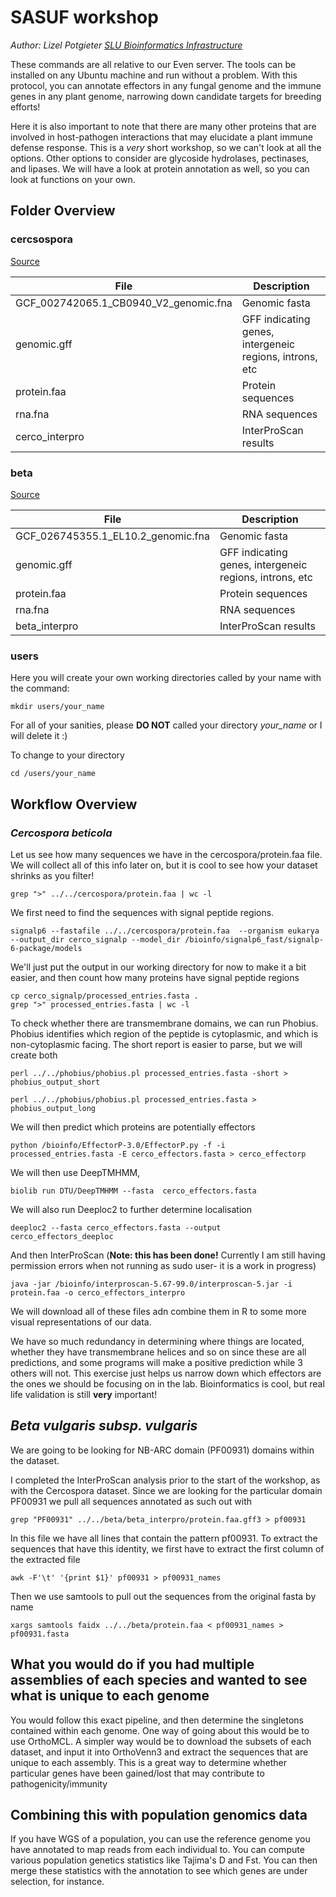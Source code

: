 # SASUF workshop
*Author: Lizel Potgieter*
*[SLU Bioinformatics Infrastructure](slubi.se)*

These commands are all relative to our Even server. The tools can be installed on any Ubuntu machine and run without a problem. With this protocol, you can annotate effectors in any fungal genome and the immune genes in any plant genome, narrowing down candidate targets for breeding efforts!

Here it is also important to note that there are many other proteins that are involved in host-pathogen interactions that may elucidate a plant immune defense response. This is a *very* short workshop, so we can't look at all the options. Other options to consider are glycoside hydrolases, pectinases, and lipases. We will have a look at protein annotation as well, so you can look at functions on your own.

## Folder Overview
### cercsospora
[Source](https://www.ncbi.nlm.nih.gov/datasets/genome/GCF_002742065.1/)

|  File |  Description |
|---|---|
|  GCF_002742065.1_CB0940_V2_genomic.fna |  Genomic fasta |  
| genomic.gff  | GFF indicating genes, intergeneic regions, introns, etc   | 
| protein.faa   |  Protein sequences |  
| rna.fna  |  RNA sequences |
| cerco_interpro  |  InterProScan results |    

### beta
[Source](https://www.ncbi.nlm.nih.gov/datasets/genome/GCF_026745355.1/)

|  File |  Description |
|---|---|
|  GCF_026745355.1_EL10.2_genomic.fna |  Genomic fasta |  
| genomic.gff  | GFF indicating genes, intergeneic regions, introns, etc   | 
| protein.faa   |  Protein sequences |  
| rna.fna  |  RNA sequences | 
| beta_interpro  |  InterProScan results | 

### users
Here you will create your own working directories called by your name with the command:
~~~~
mkdir users/your_name
~~~~
For all of your sanities, please **DO NOT** called your directory *your_name* or I will delete it :)

To change to your directory
~~~~
cd /users/your_name
~~~~

## Workflow Overview
### *Cercospora beticola*
Let us see how many sequences we have in the cercospora/protein.faa file. We will collect all of this info later on, but it is cool to see how your dataset shrinks as you filter!
~~~~
grep ">" ../../cercospora/protein.faa | wc -l
~~~~

We first need to find the sequences with signal peptide regions.

~~~~
signalp6 --fastafile ../../cercospora/protein.faa  --organism eukarya --output_dir cerco_signalp --model_dir /bioinfo/signalp6_fast/signalp-6-package/models
~~~~

We'll just put the output in our working directory for now to make it a bit easier, and then count how many proteins have signal peptide regions
~~~~
cp cerco_signalp/processed_entries.fasta .
grep ">" processed_entries.fasta | wc -l
~~~~

To check whether there are transmembrane domains, we can run Phobius. Phobius identifies which region of the peptide is cytoplasmic, and which is non-cytoplasmic facing. The short report is easier to parse, but we will create both
~~~~
perl ../../phobius/phobius.pl processed_entries.fasta -short > phobius_output_short
~~~~

~~~~
perl ../../phobius/phobius.pl processed_entries.fasta > phobius_output_long
~~~~

We will then predict which proteins are potentially effectors
~~~~
python /bioinfo/EffectorP-3.0/EffectorP.py -f -i processed_entries.fasta -E cerco_effectors.fasta > cerco_effectorp
~~~~

We will then use DeepTMHMM, 
~~~~
biolib run DTU/DeepTMHMM --fasta  cerco_effectors.fasta
~~~~

We will also run Deeploc2 to further determine localisation
~~~~
deeploc2 --fasta cerco_effectors.fasta --output cerco_effectors_deeploc
~~~~

And then InterProScan (**Note: this has been done!** Currently I am still having permission errors when not running as sudo user- it is a work in progress)
~~~~
java -jar /bioinfo/interproscan-5.67-99.0/interproscan-5.jar -i protein.faa -o cerco_effectors_interpro
~~~~


We will download all of these files adn combine them in R to some more visual representations of our data.

We have so much redundancy in determining where things are located, whether they have transmembrane helices and so on since these are all predictions, and some programs will make a positive prediction while 3 others will not. This exercise just helps us narrow down which effectors are the ones we should be focusing on in the lab. Bioinformatics is cool, but real life validation is still **very** important!

## *Beta vulgaris subsp. vulgaris*
We are going to be looking for  NB-ARC domain (PF00931) domains within the dataset.

I completed the InterProScan analysis prior to the start of the workshop, as with the Cercospora dataset. Since we are looking for the particular domain PF00931 we pull all sequences annotated as such out with 
~~~~
grep "PF00931" ../../beta/beta_interpro/protein.faa.gff3 > pf00931
~~~~
In this file we have all lines that contain the pattern pf00931. To extract the sequences that have this identity, we first have to extract the first column of the extracted file
~~~~
awk -F'\t' '{print $1}' pf00931 > pf00931_names
~~~~
Then we use samtools to pull out the sequences from the original fasta by name
~~~~
xargs samtools faidx ../../beta/protein.faa < pf00931_names > pf00931.fasta
~~~~

## What you would do if you had multiple assemblies of each species and wanted to see what is unique to each genome
You would follow this exact pipeline, and then determine the singletons contained within each genome. One way of going about this would be to use OrthoMCL. A simpler way would be to download the subsets of each dataset, and input it into OrthoVenn3 and extract the sequences that are unique to each assembly. This is a great way to determine whether particular genes have been gained/lost that may contribute to pathogenicity/immunity

## Combining this with population genomics data
If you have WGS of a population, you can use the reference genome you have annotated to map reads from each individual to. You can compute various population genetics statistics like Tajima's D and Fst. You can then merge these statistics with the annotation to see which genes are under selection, for instance.
